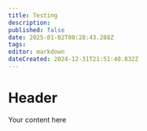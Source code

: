 ```yaml
---
title: Testing
description: 
published: false
date: 2025-01-02T00:28:43.288Z
tags: 
editor: markdown
dateCreated: 2024-12-31T21:51:40.832Z
---
```


# Header
Your content here